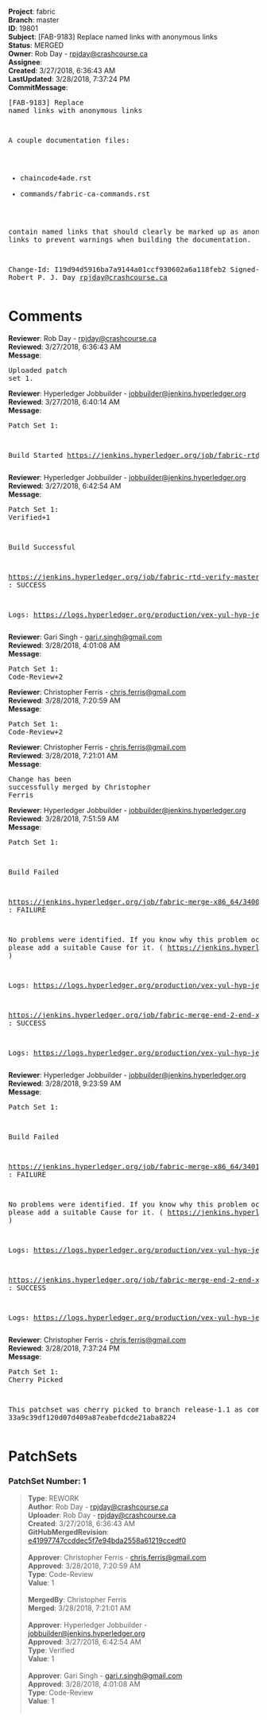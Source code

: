 <strong>Project</strong>: fabric<br><strong>Branch</strong>: master<br><strong>ID</strong>: 19801<br><strong>Subject</strong>: [FAB-9183] Replace named links with anonymous links<br><strong>Status</strong>: MERGED<br><strong>Owner</strong>: Rob Day - rpjday@crashcourse.ca<br><strong>Assignee</strong>:<br><strong>Created</strong>: 3/27/2018, 6:36:43 AM<br><strong>LastUpdated</strong>: 3/28/2018, 7:37:24 PM<br><strong>CommitMessage</strong>:<br><pre>[FAB-9183] Replace named links with anonymous links

A couple documentation files:

 - chaincode4ade.rst
 - commands/fabric-ca-commands.rst

contain named links that should clearly be marked up as anonymous links
to prevent warnings when building the documentation.

Change-Id: I19d94d5916ba7a9144a01ccf930602a6a118feb2
Signed-off-by: Robert P. J. Day <rpjday@crashcourse.ca>
</pre><h1>Comments</h1><strong>Reviewer</strong>: Rob Day - rpjday@crashcourse.ca<br><strong>Reviewed</strong>: 3/27/2018, 6:36:43 AM<br><strong>Message</strong>: <pre>Uploaded patch set 1.</pre><strong>Reviewer</strong>: Hyperledger Jobbuilder - jobbuilder@jenkins.hyperledger.org<br><strong>Reviewed</strong>: 3/27/2018, 6:40:14 AM<br><strong>Message</strong>: <pre>Patch Set 1:

Build Started https://jenkins.hyperledger.org/job/fabric-rtd-verify-master/431/</pre><strong>Reviewer</strong>: Hyperledger Jobbuilder - jobbuilder@jenkins.hyperledger.org<br><strong>Reviewed</strong>: 3/27/2018, 6:42:54 AM<br><strong>Message</strong>: <pre>Patch Set 1: Verified+1

Build Successful 

https://jenkins.hyperledger.org/job/fabric-rtd-verify-master/431/ : SUCCESS

Logs: https://logs.hyperledger.org/production/vex-yul-hyp-jenkins-3/fabric-rtd-verify-master/431</pre><strong>Reviewer</strong>: Gari Singh - gari.r.singh@gmail.com<br><strong>Reviewed</strong>: 3/28/2018, 4:01:08 AM<br><strong>Message</strong>: <pre>Patch Set 1: Code-Review+2</pre><strong>Reviewer</strong>: Christopher Ferris - chris.ferris@gmail.com<br><strong>Reviewed</strong>: 3/28/2018, 7:20:59 AM<br><strong>Message</strong>: <pre>Patch Set 1: Code-Review+2</pre><strong>Reviewer</strong>: Christopher Ferris - chris.ferris@gmail.com<br><strong>Reviewed</strong>: 3/28/2018, 7:21:01 AM<br><strong>Message</strong>: <pre>Change has been successfully merged by Christopher Ferris</pre><strong>Reviewer</strong>: Hyperledger Jobbuilder - jobbuilder@jenkins.hyperledger.org<br><strong>Reviewed</strong>: 3/28/2018, 7:51:59 AM<br><strong>Message</strong>: <pre>Patch Set 1:

Build Failed 

https://jenkins.hyperledger.org/job/fabric-merge-x86_64/3400/ : FAILURE

No problems were identified. If you know why this problem occurred, please add a suitable Cause for it. ( https://jenkins.hyperledger.org/job/fabric-merge-x86_64/3400/ )

Logs: https://logs.hyperledger.org/production/vex-yul-hyp-jenkins-3/fabric-merge-x86_64/3400

https://jenkins.hyperledger.org/job/fabric-merge-end-2-end-x86_64/2070/ : SUCCESS

Logs: https://logs.hyperledger.org/production/vex-yul-hyp-jenkins-3/fabric-merge-end-2-end-x86_64/2070</pre><strong>Reviewer</strong>: Hyperledger Jobbuilder - jobbuilder@jenkins.hyperledger.org<br><strong>Reviewed</strong>: 3/28/2018, 9:23:59 AM<br><strong>Message</strong>: <pre>Patch Set 1:

Build Failed 

https://jenkins.hyperledger.org/job/fabric-merge-x86_64/3401/ : FAILURE

No problems were identified. If you know why this problem occurred, please add a suitable Cause for it. ( https://jenkins.hyperledger.org/job/fabric-merge-x86_64/3401/ )

Logs: https://logs.hyperledger.org/production/vex-yul-hyp-jenkins-3/fabric-merge-x86_64/3401

https://jenkins.hyperledger.org/job/fabric-merge-end-2-end-x86_64/2070/ : SUCCESS

Logs: https://logs.hyperledger.org/production/vex-yul-hyp-jenkins-3/fabric-merge-end-2-end-x86_64/2070</pre><strong>Reviewer</strong>: Christopher Ferris - chris.ferris@gmail.com<br><strong>Reviewed</strong>: 3/28/2018, 7:37:24 PM<br><strong>Message</strong>: <pre>Patch Set 1: Cherry Picked

This patchset was cherry picked to branch release-1.1 as commit 33a9c39df120d07d409a87eabefdcde21aba8224</pre><h1>PatchSets</h1><h3>PatchSet Number: 1</h3><blockquote><strong>Type</strong>: REWORK<br><strong>Author</strong>: Rob Day - rpjday@crashcourse.ca<br><strong>Uploader</strong>: Rob Day - rpjday@crashcourse.ca<br><strong>Created</strong>: 3/27/2018, 6:36:43 AM<br><strong>GitHubMergedRevision</strong>: [e41997747ccddec5f7e94bda2558a61219ccedf0](https://github.com/hyperledger/fabric/commit/e41997747ccddec5f7e94bda2558a61219ccedf0)<br><br><strong>Approver</strong>: Christopher Ferris - chris.ferris@gmail.com<br><strong>Approved</strong>: 3/28/2018, 7:20:59 AM<br><strong>Type</strong>: Code-Review<br><strong>Value</strong>: 1<br><br><strong>MergedBy</strong>: Christopher Ferris<br><strong>Merged</strong>: 3/28/2018, 7:21:01 AM<br><br><strong>Approver</strong>: Hyperledger Jobbuilder - jobbuilder@jenkins.hyperledger.org<br><strong>Approved</strong>: 3/27/2018, 6:42:54 AM<br><strong>Type</strong>: Verified<br><strong>Value</strong>: 1<br><br><strong>Approver</strong>: Gari Singh - gari.r.singh@gmail.com<br><strong>Approved</strong>: 3/28/2018, 4:01:08 AM<br><strong>Type</strong>: Code-Review<br><strong>Value</strong>: 1<br><br></blockquote>